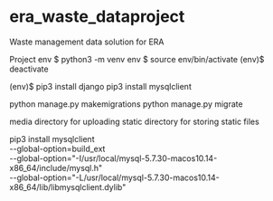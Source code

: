 # era_waste_dataproject
Waste management data solution for ERA

Project env
$ python3 -m venv env
$ source env/bin/activate
(env)$ deactivate

(env)$ pip3 install django
pip3 install mysqlclient

python manage.py makemigrations
python manage.py migrate

media directory for uploading
static directory for storing static files





pip3 install mysqlclient \
    --global-option=build_ext \
    --global-option="-I/usr/local/mysql-5.7.30-macos10.14-x86_64/include/mysql.h" \
    --global-option="-L/usr/local/mysql-5.7.30-macos10.14-x86_64/lib/libmysqlclient.dylib"

